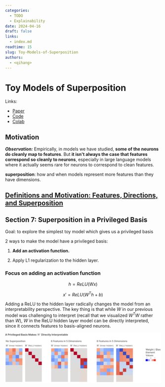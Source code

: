 ```yaml
---
categories:
  - TODO
  - Explainability
date: 2024-04-16
draft: false
links:
  - index.md
readtime: 15
slug: Toy-Models-of-Superposition
authors:
  - <qihang>
---
```

# Toy Models of Superposition
Links:
- [Paper](https://transformer-circuits.pub/2022/toy_model/index.html)
- [Code](https://github.com/anthropics/toy-models-of-superposition)
- [Colab](https://colab.research.google.com/github/anthropics/toy-models-of-superposition/blob/main/toy_models.ipynb)
<!-- more -->

## Motivation

***Observation:*** Empirically, in models we have studied, **some of the neurons do cleanly map to features**. But **it isn't always the case that features correspond so cleanly to neurons**, especially in large language models where it actually seems rare for neurons to correspond to clean features.

**superposition**: how and when models represent more features than they have dimensions. 



## [Definitions and Motivation: Features, Directions, and Superposition](https://transformer-circuits.pub/2022/toy_model/index.html#motivation)



## Section 7: Superposition in a Privileged Basis
Goal: to explore the simplest toy model which gives us a privileged basis

2 ways to make the model have a privileged basis:

1. **Add an activation function.**
   
2. Apply L1 regularization to the hidden layer.

### **Focus on adding an activation function**
$$
h = ReLU(Wx)
$$

$$
x' = ReLU(W^Th + b)
$$

Adding a ReLU to the hidden layer radically changes the model from an interpretability perspective. The key thing is that while $W$ in our previous model was challenging to interpret (recall that we visualized $W^TW$ rather than $W$), $W$ in the ReLU hidden layer model can be directly interpreted, since it connects features to basis-aligned neurons.

![img](./assets/DBD7D38D-6C75-4991-8D33-E849693024C0.png)

